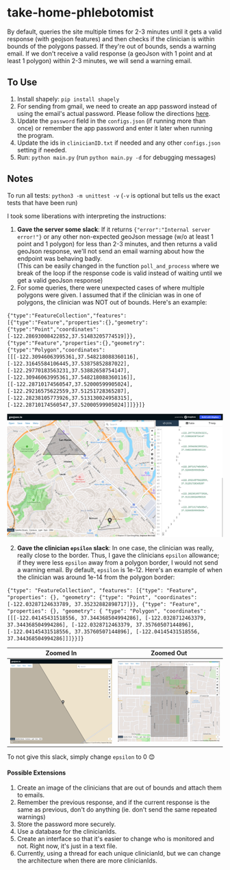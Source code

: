 # take-home-phlebotomist

By default, queries the site multiple times for 2-3 minutes until it gets a valid response (with geojson features) and then checks if the clinician is within bounds of the polygons passed. If they're out of bounds, sends a warning email. 
If we don't receive a valid response (a geoJson with 1 point and at least 1 polygon) within 2-3 minutes, we will send a warning email.  

## To Use 
1. Install shapely: `pip install shapely`
2. For sending from gmail, we need to create an app password instead of using the email's actual password. Please follow the directions [here](https://support.google.com/accounts/answer/185833?hl=en).  
3. Update the `password` field in the `configs.json` (if running more than once) or remember the app password and enter it later when running the program. 
4. Update the ids in `clinicianID.txt` if needed and any other `configs.json` setting if needed. 
5. Run: `python main.py` (run `python main.py -d` for debugging messages)

## Notes
To run all tests: `python3 -m unittest -v` (`-v` is optional but tells us the exact tests that have been run)

I took some liberations with interpreting the instructions:

1. **Gave the server some slack**: If it returns `{"error":"Internal server error!"}` or any other non-expected geoJson message (w/o at least 1 point and 1 polygon) for less than 2-3 minutes, and then returns a valid geoJson response, we'll not send an email warning about how the endpoint was behaving badly.  
(This can be easily changed in the function `poll_and_process` where we break of the loop if the response code is valid instead of waiting until we get a valid geoJson response)
1. For some queries, there were unexpected cases of where multiple polygons were given. I assumed that if the clinician was in one of polygons, the clinician was NOT out of bounds. Here's an example:
  ```
  {"type":"FeatureCollection","features":[{"type":"Feature","properties":{},"geometry":{"type":"Point","coordinates":[-122.28693008422852,37.51483205774519]}},{"type":"Feature","properties":{},"geometry":{"type":"Polygon","coordinates":[[[-122.30946063995361,37.548218088360116],[-122.31645584106445,37.53875852887022],[-122.29770183563231,37.53882658754147],[-122.30946063995361,37.548218088360116]],[[-122.28710174560547,37.52000599905024],[-122.29216575622559,37.51251728365287],[-122.28238105773926,37.513130024958315],[-122.28710174560547,37.52000599905024]]]}}]}
  ```
 ![img/unexpected.png](img/unexpected.png)
 
2. **Gave the clinician `epsilon` slack**: In one case, the clinician was really, really close to the border. Thus, I gave the clinicians `epsilon` allowance; if they were less `epsilon` away from a polygon border, I would not send a warning email. By default, `epsilon` is 1e-12. 
Here's an example of when the clinician was around 1e-14 from the polygon border:
```
{"type": "FeatureCollection", "features": [{"type": "Feature", "properties": {}, "geometry": {"type": "Point", "coordinates": [-122.03287124633789, 37.35232882898717]}}, {"type": "Feature", "properties": {}, "geometry": { "type": "Polygon", "coordinates": [[[-122.04145431518556, 37.344368504994286], [-122.0328712463379, 37.344368504994286], [-122.0328712463379, 37.35760507144896], [-122.04145431518556, 37.35760507144896], [-122.04145431518556, 37.344368504994286]]]}}]}
```

Zoomed In            |  Zoomed Out
:-------------------------:|:-------------------------:
![](img/zoomedIn.png)  |  ![](img/zoomedOut.png)

To not give this slack, simply change `epsilon` to 0 :blush:

#### Possible Extensions 
1. Create an image of the clinicians that are out of bounds and attach them to emails. 
2. Remember the previous response, and if the current response is the same as previous, don't do anything (ie. don't send the same repeated warnings)
4. Store the password more securely. 
5. Use a database for the clinicianIds.
6. Create an interface so that it's easier to change who is monitored and not. Right now, it's just in a text file. 
3. Currently, using a thread for each unique clinicianId, but we can change the architecture when there are more clinicianIds. 

